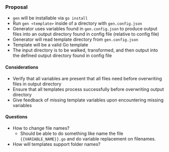 ### Proposal

- `gen` will be installable via `go install`
- Run `gen <template>` inside of a directory with `gen.config.json`
- Generator uses variables found in `gen.config.json` to produce output files into an output directory found in config file (relative to config file)
- Generator will read template directory from `gen.config.json`
- Template will be a valid Go template
- The input directory is to be walked, transformed, and then output into the defined output directory found in config file

#### Considerations

- Verify that all variables are present that all files need before overwriting files in output directory
- Ensure that all templates process successfully before overwriting output directory
- Give feedback of missing template variables upon encountering missing variables

#### Questions

- How to change file names?
  - Should be able to do something like name the file `{{VARIABLE_NAME}}.go` and do variable replacement on filenames.
- How will templates support folder names?
